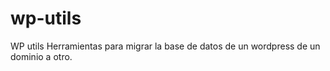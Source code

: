 # wp-utils
WP utils
Herramientas para migrar la base de datos de un wordpress de un dominio a otro.
